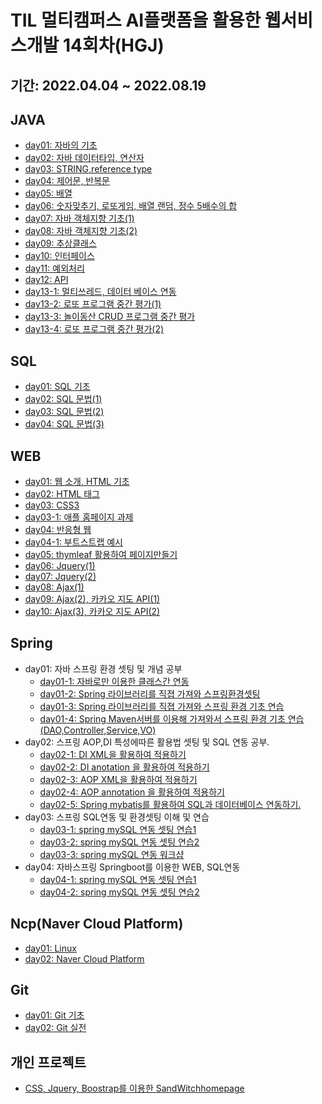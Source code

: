 # TIL 멀티캠퍼스 AI플랫폼을 활용한 웹서비스개발 14회차(HGJ)
## 기간: 2022.04.04 ~ 2022.08.19

## JAVA
 - [day01: 자바의 기초](https://github.com/AHLF77/TIL/blob/master/javaday01.md)
 - [day02: 자바 데이터타입, 연산자](https://github.com/AHLF77/TIL/blob/master/javaday02.md)
 - [day03: STRING,reference type](https://github.com/AHLF77/TIL/blob/master/javaday03.md)
 - [day04: 제어문, 반복문](https://github.com/AHLF77/TIL/blob/master/javaday04.md)
 - [day05: 배열](https://github.com/AHLF77/TIL/blob/master/javaday05.md)
 - [day06: 숫자맞추기, 로또게임, 배열 랜덤, 정수 5배수의 합](https://github.com/AHLF77/TIL/blob/master/javaday06.md)
 - [day07: 자바 객체지향 기초(1)](https://github.com/AHLF77/TIL/blob/master/javaday07.md)
 - [day08: 자바 객체지향 기초(2)](https://github.com/AHLF77/TIL/blob/master/javaday08.md)
 - [day09: 추상클래스](https://github.com/AHLF77/TIL/blob/master/javaday09.md)
 - [day10: 인터페이스](https://github.com/AHLF77/TIL/blob/master/javaday10.md)
 - [day11: 예외처리](https://github.com/AHLF77/TIL/blob/master/javaday11.md)
 - [day12: API](https://github.com/AHLF77/TIL/blob/master/javaday12.md)
 - [day13-1: 멀티쓰레드, 데이터 베이스 연동](https://github.com/AHLF77/TIL/blob/master/javaday13-1.md)
 - [day13-2: 로또 프로그램 중간 평가(1)](https://github.com/AHLF77/TIL/blob/master/javaday13-2.md)
 - [day13-3: 놀이동산 CRUD 프로그램 중간 평가](https://github.com/AHLF77/TIL/blob/master/javaday13-3.md)
 - [day13-4: 로또 프로그램 중간 평가(2)](https://github.com/AHLF77/TIL/blob/master/javaday13-4.md)

## SQL
 - [day01: SQL 기초](https://github.com/AHLF77/TIL/blob/master/sqlday01.md)
 - [day02: SQL 문법(1)](https://github.com/AHLF77/TIL/blob/master/sqlday02.md)
 - [day03: SQL 문법(2)](https://github.com/AHLF77/TIL/blob/master/sqlday03.md)
 - [day04: SQL 문법(3)](https://github.com/AHLF77/TIL/blob/master/sqlday04.md)

## WEB
 - [day01: 웹 소개, HTML 기초](https://github.com/AHLF77/TIL/blob/master/webday01.md) 
 - [day02: HTML 태그](https://github.com/AHLF77/TIL/blob/master/webday02.md)
 - [day03: CSS3](https://github.com/AHLF77/TIL/blob/master/webday03.md)
 - [day03-1: 애플 홈페이지 과제](https://github.com/AHLF77/TIL/blob/master/webday03-1.md)
 - [day04: 반응형 웹](https://github.com/AHLF77/TIL/blob/master/webday04.md)
 - [day04-1: 부트스트랩 예시](https://github.com/AHLF77/TIL/blob/master/webday04-1.md)
 - [day05: thymleaf 활용하여 페이지만들기](https://github.com/AHLF77/TIL/blob/master/webday05.md)
 - [day06: Jquery(1)](https://github.com/AHLF77/TIL/blob/master/webday06.md)
 - [day07: Jquery(2)](https://github.com/AHLF77/TIL/blob/master/webday07.md)
 - [day08: Ajax(1)](https://github.com/AHLF77/TIL/blob/master/webday08.md)
 - [day09: Ajax(2), 카카오 지도 API(1)](https://github.com/AHLF77/TIL/blob/master/webday09.md)
 - [day10: Ajax(3), 카카오 지도 API(2)](https://github.com/AHLF77/TIL/blob/master/webday10.md)


## Spring
 - day01: 자바 스프링 환경 셋팅 및 개념 공부
    - [day01-1: 자바로만 이용한 클래스간 연동](https://github.com/AHLF77/TIL/blob/master/springday01-1.md) 
    - [day01-2: Spring 라이브러리를 직졉 가져와 스프링환경셋팅](https://github.com/AHLF77/TIL/blob/master/springday01-2.md) 
    - [day01-3: Spring 라이브러리를 직졉 가져와 스프링 환경 기초 연습](https://github.com/AHLF77/TIL/blob/master/springday01-3.md) 
    - [day01-4: Spring Maven서버를 이용해 가져와서 스프링 환경 기초 연습(DAO,Controller,Service,VO)](https://github.com/AHLF77/TIL/blob/master/springday01-4.md) 
 - day02: 스프링 AOP,DI 특성에따른 활용법 셋팅 및 SQL 연동 공부.
    - [day02-1: DI XML을 활용하여 적용하기](https://github.com/AHLF77/TIL/blob/master/springday02-1.md) 
    - [day02-2: DI anotation 을 활용하여 적용하기](https://github.com/AHLF77/TIL/blob/master/springday02-2.md) 
    - [day02-3: AOP XML을 활용하여 적용하기](https://github.com/AHLF77/TIL/blob/master/springday02-3.md) 
    - [day02-4: AOP annotation 을 활용하여 적용하기](https://github.com/AHLF77/TIL/blob/master/springday02-4.md)    
    - [day02-5: Spring mybatis를 활용하여 SQL과 데이터베이스 연동하기.](https://github.com/AHLF77/TIL/blob/master/springday02-5.md)     
 - day03: 스프링 SQL연동 및 환경셋팅 이해 및 연습
    - [day03-1: spring mySQL 연동 셋팅 연습1](https://github.com/AHLF77/TIL/blob/master/springday03-1.md) 
    - [day03-2: spring mySQL 연동 셋팅 연습2](https://github.com/AHLF77/TIL/blob/master/springday03-2.md) 
    - [day03-3: spring mySQL 연동 워크샵](https://github.com/AHLF77/TIL/blob/master/springday03-3.md) 
- day04: 자바스프링 Springboot를 이용한 WEB, SQL연동
    - [day04-1: spring mySQL 연동 셋팅 연습1](https://github.com/AHLF77/TIL/blob/master/springday04-1.md) 
    - [day04-2: spring mySQL 연동 셋팅 연습2](https://github.com/AHLF77/TIL/blob/master/springday04-2.md)    


## Ncp(Naver Cloud Platform)
 - [day01: Linux]()
 - [day02: Naver Cloud Platform]()

## Git
 - [day01: Git 기초](https://github.com/AHLF77/TIL/blob/master/GItday01.md)
 - [day02: Git 실전](https://github.com/AHLF77/TIL/blob/master/GItday02.md)

## 개인 프로젝트
 - [CSS, Jquery, Boostrap를 이용한 SandWitchhomepage](https://github.com/AHLF77/TIL/blob/master/SandWitchhomepage.md)

